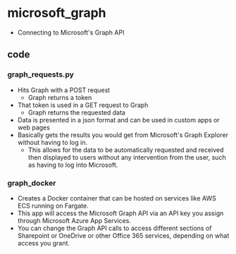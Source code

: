 # microsoft_graph

- Connecting to Microsoft's Graph API

## code

### graph_requests.py

- Hits Graph with a POST request
  - Graph returns a token
- That token is used in a GET request to Graph
  - Graph returns the requested data
- Data is presented in a json format and can be used in custom apps or web pages
- Basically gets the results you would get from Microsoft's Graph Explorer
  without having to log in.
  - This allows for the data to be automatically requested and received
    then displayed to users without any intervention from the user, such as
    having to log into Microsoft.

### graph_docker

- Creates a Docker container that can be hosted on services like AWS ECS running
  on Fargate.
- This app will access the Microsoft Graph API via an API key you assign through
  Microsoft Azure App Services.
- You can change the Graph API calls to access different sections of Sharepoint
  or OneDrive or other Office 365 services, depending on what access you grant.